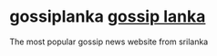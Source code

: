 # gossiplanka <a href="https://www.gossiplankanews.lk">gossip lanka</a>
The most popular gossip news website from srilanka
